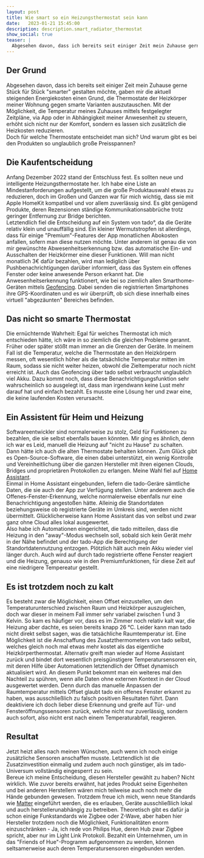 ```yaml
---
layout: post
title: Wie smart so ein Heizungsthermostat sein kann
date:   2023-01-21 15:45:00
description: description.smart_radiator_thermostat
show_social: true
teaser: |
  Abgesehen davon, dass ich bereits seit einiger Zeit mein Zuhause gerne Stück für Stück "smarter" gestalten möchte, gaben mir die aktuell steigenden Energiekosten...
---
```


## Der Grund

Abgesehen davon, dass ich bereits seit einiger Zeit mein Zuhause gerne Stück für Stück "smarter" gestalten möchte, gaben mir die aktuell steigenden Energiekosten einen Grund, die Thermostate der Heizkörper meiner Wohnung gegen smarte Varianten auszutauschen. Mit der Möglichkeit, die Temperatur meines Zuhauses mittels festgelegter Zeitpläne, via App oder in Abhängigkeit meiner Anwesenheit zu steuern, erhöht sich nicht nur der Komfort, sondern es lassen sich zusätzlich die Heizkosten reduzieren.  
Doch für welche Thermostate entscheidet man sich? Und warum gibt es bei den Produkten so unglaublich große Preisspannen?

## Die Kaufentscheidung

Anfang Dezember 2022 stand der Entschluss fest. Es sollten neue und intelligente Heizungsthermostate her. Ich habe eine Liste an Mindestanforderungen aufgestellt, um die große Produktauswahl etwas zu reduzieren, doch im Großen und Ganzen war für mich wichtig, dass sie mit Apple HomeKit kompatibel und vor allem zuverlässig sind. Es gibt genügend Produkte, deren Rezensionen ständige Kommunikationsabbrüche trotz geringer Entfernung zur Bridge berichten.  
Letztendlich fiel die Entscheidung auf ein System von tado°, da die Geräte relativ klein und unauffällig sind. Ein kleiner Wermutstropfen ist allerdings, dass für einige "Premium"-Features der App monatlichen Abokosten anfallen, sofern man diese nutzen möchte. Unter anderem ist genau die von mir gewünschte Abwesenheitserkennung bzw. das automatische Ein- und Ausschalten der Heizkörmer eine dieser Funktionen. Will man nicht monatlich 3€ dafür bezahlen, wird man lediglich über Pushbenachrichtigungen darüber informiert, dass das System ein offenes Fenster oder keine anwesende Person erkannt hat. Die Anwesenheitserkennung funktionert, wie bei so ziemlich allen Smarthome-Geräten mittels [Geofencing](https://de.wikipedia.org/wiki/Geofencing). Dabei senden die registrierten Smartphones ihre GPS-Koordinaten und es wir überprüft, ob sich diese innerhalb eines virtuell "abgezäunten" Bereiches befinden. 

## Das nicht so smarte Thermostat

Die ernüchternde Wahrheit: Egal für welches Thermostat ich mich entschieden hätte, ich wäre in so ziemlich die gleichen Probleme gerannt. Früher oder später stößt man immer an die Grenzen der Geräte. In meinem Fall ist die Temperatur, welche die Thermostate an den Heizkörpern messen, oft wesentlich höher als die tatsächliche Temperatur mitten im Raum, sodass sie nicht weiter heizen, obwohl die Zieltemperatur noch nicht erreicht ist. Auch das Geofencing über tado selbst verbraucht unglaublich viel Akku. Dazu kommt noch, dass diese Benachrichtigungsfunktion sehr wahrscheinlich so ausgelegt ist, dass man irgendwann keine Lust mehr darauf hat und einfach bezahlt. Es musste eine Lösung her und zwar eine, die keine laufenden Kosten verursacht.

## Ein Assistent für Heim und Heizung

Softwareentwickler sind normalerweise zu stolz, Geld für Funktionen zu bezahlen, die sie selbst ebenfalls bauen könnten. Mir ging es ähnlich, denn ich war es Leid, manuell die Heizung auf "nicht zu Hause" zu schalten. Dann hätte ich auch die alten Thermostate behalten können. Zum Glück gibt es Open-Source-Software, die einen dabei unterstützt, ein wenig Kontrolle und Vereinheitlichung über die ganzen Hersteller mit ihren eigenen Clouds, Bridges und proprietären Protokollen zu erlangen. Meine Wahl fiel auf [Home Assistant](https://www.home-assistant.io).  
Einmal in Home Assistant eingebunden, liefern die tado-Geräre sämtliche Daten, die sie auch der App zur Verfügung stellen. Unter anderem auch die Offenes-Fenster-Erkennung, welche normalerweise ebenfalls nur eine Benachrichtigung angestoßen hätte. Alleinig die Standortdaten beziehungsweise ob registrierte Geräte im Umkreis sind, werden nicht übermittelt. Glücklicherweise kann Home Assistant das von selbst und zwar ganz ohne Cloud alles lokal ausgewertet.  
Also habe ich Automationen eingerichtet, die tado mitteilen, dass die Heizung in den "away"-Modus wechseln soll, sobald sich kein Gerät mehr in der Nähe befindet und der tado-App die Berechtigung der Standortdatennutzung entzogen. Plötzlich hält auch mein Akku wieder viel länger durch. Auch wird auf durch tado registrierte offene Fenster reagiert und die Heizung, genauso wie in den Premiumfunktionen, für diese Zeit auf eine niedrigere Tempereatur gestellt.

## Es ist trotzdem noch zu kalt

Es besteht zwar die Möglichkeit, einen Offset einzustellen, um den Temperaturunterschied zwischen Raum und Heizkörper auszugleichen, doch war dieser in meinem Fall immer sehr variabel zwischen 1 und 3 Kelvin. So kam es häufiger vor, dass es im Zimmer noch relativ kalt war, die Heizung aber dachte, es seien bereits knapp 26 °C. Leider kann man tado nicht direkt selbst sagen, was die tatsächliche Raumtemperatur ist. Eine Möglichkeit ist die Anschaffung des Zusatzthermometers von tado selbst, welches gleich noch mal etwas mehr kostet als das eigentliche Heizkörperthermostat. Alternativ greift man wieder auf Home Assistant zurück und bindet dort wesentlich preisgünstigere Temperatursensoren ein, mit deren Hilfe über Automationen letztendlich der Offset dynamisch aktualisiert wird. An diesem Punkt bekommt man ein weiteres mal den Nachteil zu spühren, wenn alle Daten ohne externen Kontext in der Cloud ausgewertet werden. Denn durch das manuelle Anpassen der Raumtemperatur mittels Offset glaubt tado ein offenes Fenster erkannt zu haben, was ausschließlich zu falsch positiven Resultaten führt. Dann deaktiviere ich doch lieber diese Erkennung und greife auf Tür- und Fensteröffnungssensoren zurück, welche nicht nur zuverlässig, sondern auch sofort, also nicht erst nach einem Temperaturabfall, reagieren.

## Resultat

Jetzt heizt alles nach meinen Wünschen, auch wenn ich noch einige zusätzliche Sensoren anschaffen musste. Letztendlich ist die Zusatzinvestition einmalig und zudem auch noch günstiger, als im tado-Universum vollständig eingesperrt zu sein.  
Bereue ich meine Entscheidung, diesen Hersteller gewählt zu haben? Nicht wirklich. Wie zuvor bereits erwähnt, hat jedes Produkt seine Eigenheiten und bei anderen Herstellern wären mich teilweise auch noch mehr die Hände gebunden gewesen. Trotzdem freue ich mich, wenn neue Standards wie [Matter](https://de.wikipedia.org/wiki/Matter_(Standard)) eingeführt werden, die es erlauben, Geräte ausschließlich lokal und auch herstellerunabhängig zu betreiben. Theoretisch gibt es dafür ja schon einige Funkstandards wie Zigbee oder Z-Wave, aber haben hier Hersteller trotzdem noch die Möglichkeit, Funktionalitäten enorm einzuschränken - Ja, ich rede von Philips Hue, deren Hub zwar Zigbee spricht, aber nur im Light Link Protokoll. Bezahlt ein Unternehmen, um in das "Friends of Hue"-Programm aufgenommen zu werden, können seltsamerweise auch deren Temperatursensoren eingebunden werden.